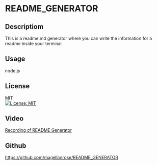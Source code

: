 # README_GENERATOR

## Descriptiom
This is a readme.md generator where you can write the information for a readme inside your terminal
## Usage
node.js
## License
MIT </br>
[![License: MIT](https://img.shields.io/badge/License-MIT-yellow.svg)](https://opensource.org/licenses/MIT)

## Video
[Recording of README Generator](https://drive.google.com/file/d/1ocD8VWjZeoI7hRdTYiXBsGHRHjlwXiyj/view)

## Github
https://github.com/magellanrose/README_GENERATOR 